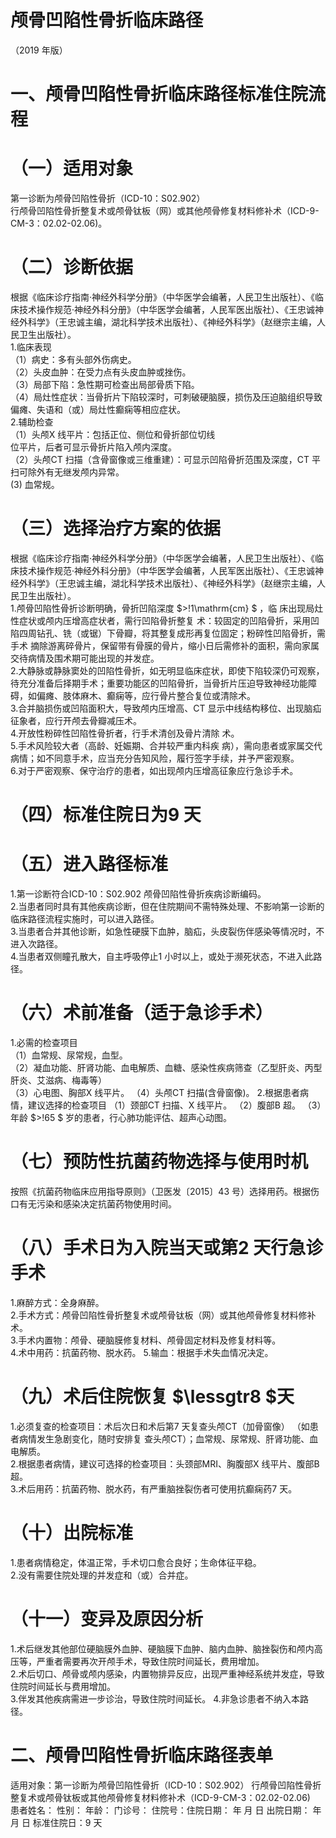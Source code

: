 # 颅骨凹陷性骨折临床路径  
（2019 年版）  
# 一、颅骨凹陷性骨折临床路径标准住院流程  
# （一）适用对象  
第一诊断为颅骨凹陷性骨折（ICD-10：S02.902）  
行颅骨凹陷性骨折整复术或颅骨钛板（网）或其他颅骨修复材料修补术（ICD-9-CM-3：02.02-02.06)。  
# （二）诊断依据  
根据《临床诊疗指南·神经外科学分册》（中华医学会编著，人民卫生出版社）、《临床技术操作规范·神经外科分册》（中华医学会编著，人民军医出版社）、《王忠诚神经外科学》（王忠诚主编，湖北科学技术出版社）、《神经外科学》（赵继宗主编，人民卫生出版社）。  
1.临床表现  
（1）病史：多有头部外伤病史。  
（2）头皮血肿：在受力点有头皮血肿或挫伤。  
（3）局部下陷：急性期可检查出局部骨质下陷。  
（4）局灶性症状：当骨折片下陷较深时，可刺破硬脑膜，损伤及压迫脑组织导致偏瘫、失语和（或）局灶性癫痫等相应症状。  
2.辅助检查  
（1）头颅X 线平片：包括正位、侧位和骨折部位切线  
位平片，后者可显示骨折片陷入颅内深度。  
（2）头颅CT 扫描（含骨窗像或三维重建）：可显示凹陷骨折范围及深度，CT 平扫可除外有无继发颅内异常。  
(3) 血常规。  
# （三）选择治疗方案的依据  
根据《临床诊疗指南·神经外科学分册》（中华医学会编著，人民卫生出版社）、《临床技术操作规范·神经外科分册》（中华医学会编著，人民军医出版社）、《王忠诚神经外科学》（王忠诚主编，湖北科学技术出版社）、《神经外科学》（赵继宗主编，人民卫生出版社）。  
1.颅骨凹陷性骨折诊断明确，骨折凹陷深度 $>\!1\mathrm{cm} $ ，临 床出现局灶性症状或颅内压增高症状者，需行凹陷骨折整复 术：较固定的凹陷骨折，采用凹陷四周钻孔、铣（或锯）下骨瓣，将其整复成形再复位固定；粉碎性凹陷骨折，需手术 摘除游离碎骨片，保留带有骨膜的骨片，缩小日后需修补的面积，需向家属交待病情及围术期可能出现的并发症。  
2.大静脉或静脉窦处的凹陷性骨折，如无明显临床症状，即使下陷较深仍可观察，待充分准备后择期手术；重要功能区的凹陷骨折，当骨折片压迫导致神经功能障碍，如偏瘫、肢体麻木、癫痫等，应行骨片整合复位或清除术。  
3.合并脑损伤或凹陷面积大，导致颅内压增高、CT 显示中线结构移位、出现脑疝征象者，应行开颅去骨瓣减压术。  
4.开放性粉碎性凹陷性骨折者，行手术清创及骨片清除 术。  
5.手术风险较大者（高龄、妊娠期、合并较严重内科疾 病），需向患者或家属交代病情；如不同意手术，应当充分告知风险，履行签字手续，并予严密观察。  
6.对于严密观察、保守治疗的患者，如出现颅内压增高征象应行急诊手术。  
# （四）标准住院日为9 天  
# （五）进入路径标准  
1.第一诊断符合ICD-10：S02.902 颅骨凹陷性骨折疾病诊断编码。  
2.当患者同时具有其他疾病诊断，但在住院期间不需特殊处理、不影响第一诊断的临床路径流程实施时，可以进入路径。  
3.当患者合并其他诊断，如急性硬膜下血肿，脑疝，头皮裂伤伴感染等情况时，不进入次路径。  
4.当患者双侧瞳孔散大，自主呼吸停止1 小时以上，或处于濒死状态，不进入此路径。  
# （六）术前准备（适于急诊手术）  
1.必需的检查项目  
（1）血常规、尿常规，血型。  
（2）凝血功能、肝肾功能、血电解质、血糖、感染性疾病筛查（乙型肝炎、丙型肝炎、艾滋病、梅毒等）  
（3）心电图、胸部X 线平片。 （4）头颅CT 扫描(含骨窗像)。 2.根据患者病情，建议选择的检查项目 （1）颈部CT 扫描、X 线平片。 （2）腹部B 超。 （3）年龄 $>\!65 $ 岁的患者，行心肺功能评估、超声心动图。  
# （七）预防性抗菌药物选择与使用时机  
按照《抗菌药物临床应用指导原则》（卫医发〔2015〕43 号）选择用药。根据伤口有无污染和感染决定抗菌药物使用时间。  
# （八）手术日为入院当天或第2 天行急诊手术  
1.麻醉方式：全身麻醉。  
2.手术方式：颅骨凹陷性骨折整复术或颅骨钛板（网）或其他颅骨修复材料修补术。  
3.手术内置物：颅骨、硬脑膜修复材料、颅骨固定材料及修复材料等。  
4.术中用药：抗菌药物、脱水药。 5.输血：根据手术失血情况决定。  
# （九）术后住院恢复 $\lessgtr8 $天  
1.必须复查的检查项目：术后次日和术后第7 天复查头颅CT（加骨窗像） （如患者病情发生急剧变化，随时安排复 查头颅CT）；血常规、尿常规、肝肾功能、血电解质。  
2.根据患者病情，建议可选择的检查项目：头颈部MRI、胸腹部X 线平片、腹部B 超。  
3.术后用药：抗菌药物、脱水药，有严重脑挫裂伤者可使用抗癫痫药7 天。  
# （十）出院标准  
1.患者病情稳定，体温正常，手术切口愈合良好；生命体征平稳。  
2.没有需要住院处理的并发症和（或）合并症。  
# （十一）变异及原因分析  
1.术后继发其他部位硬脑膜外血肿、硬脑膜下血肿、脑内血肿、脑挫裂伤和颅内高压等，严重者需要再次开颅手术，导致住院时间延长，费用增加。  
2.术后切口、颅骨或颅内感染，内置物排异反应，出现严重神经系统并发症，导致住院时间延长与费用增加。  
3.伴发其他疾病需进一步诊治，导致住院时间延长。 4.非急诊患者不纳入本路径。  
# 二、颅骨凹陷性骨折临床路径表单  
适用对象：第一诊断为颅骨凹陷性骨折（ICD-10：S02.902） 行颅骨凹陷性骨折整复术或颅骨钛板或其他颅骨修复材料修补术（ICD-9-CM-3：02.02-02.06)  
患者姓名：             性别：      年龄：      门诊号：          住院号：住院日期：     年  月  日    出院日期：       年  月   日     标准住院日：9 天  
